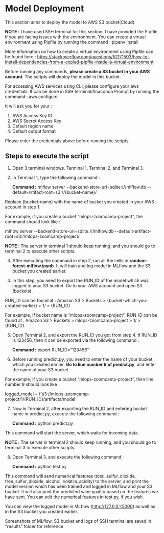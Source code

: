 # Model Deployment

This section aims to deploy the model to AWS S3 bucket(Cloud).

**NOTE :** I have used SSH terminal for this section. I have provided the Pipfile if you are facing issues with the environment. You can create a virtual environment using Pipfile by running the command : pipenv install

More information on how to create a virtual environment using Pipfile can be found here : 
https://stackoverflow.com/questions/52171593/how-to-install-dependencies-from-a-copied-pipfile-inside-a-virtual-environment

Before running any commands, **please create a S3 bucket in your AWS account**. The scripts will deploy the model in this bucket.

For accessing AWS services using CLI, please configure your aws credentials. It can be done in SSH terminal/Anaconda Prompt by running the command : aws configure

It will ask you for your :

1. AWS Access Key ID
2. AWS Secret Access Key
3. Default region name
4. Default output format

Please enter the credentials above before running the scripts.

## Steps to execute the script

1. Open 3 terminal windows. Terminal 1, Terminal 2, and Terminal 3.

2. In Terminal 1, type the following command :

   **Command :** mlflow server --backend-store-uri=sqlite:///mlflow.db --default-artifact-root=s3://{bucket-name}/

Replace {bucket-name} with the name of bucket you created in your AWS account in step 1. 

For example, if you create a bucket "mlops-zoomcamp-project", the command should look like : 

mlflow server --backend-store-uri=sqlite:///mlflow.db --default-artifact-root=s3://mlops-zoomcamp-project/

**NOTE :** The server in terminal 1 should keep running, and you should go to terminal 2 to execute other scripts.

3. After executing the command in step 2, run all the cells in **random-forest-mlflow.ipynb**. It will train and log model in MLflow and the S3 bucket you created earlier.

4. In this step, you need to export the RUN_ID of the model which was logged to your S3 bucket. Go to your AWS account and open S3 (buckets).

RUN_ID can be found at : Amazon S3 > Buckets > {bucket-which-you-created-earlier} > 1/ > {RUN_ID}

For example, if bucket name is "mlops-zoomcamp-project", RUN_ID can be found at : Amazon S3 > Buckets > mlops-zoomcamp-project > 1/ > {RUN_ID}.

5. Open Terminal 2, and export the RUN_ID you got from step 4. If RUN_ID is 123456, then it can be exported via the following command : 

   **Command :** export RUN_ID="123456"

6. Before running predict.py, you need to enter the name of your bucket which you created earlier. **Go to line number 9 of predict.py**, and enter the name of your S3 bucket. 

For example, if you create a bucket "mlops-zoomcamp-project", then line number 9 should look like :

logged_model = f's3://mlops-zoomcamp-project/1/{RUN_ID}/artifacts/model'

7. Now in Terminal 2, after exporting the RUN_ID and entering bucket name in predict.py, execute the following command : 

   **Command :** python predict.py

This command will start the server, which waits for incoming data.

**NOTE :** The server in terminal 2 should keep running, and you should go to terminal 3 to execute other scripts.

8. Open Terminal 3, and execute the following command : 

   **Command :** python test.py

This command will send numerical features (total_sulfur_dioxide, free_sulfur_dioxide, alcohol, volatile_acidity) to the server, and print the model version which has been trained and logged in MLflow and your S3 bucket. It will also print the predicted wine quality based on the features we have sent. You can edit the numerical features in test.py, if you wish.

You can view the logged model in MLflow (http://127.0.0.1:5000) as well as in the S3 bucket you created earlier.

Screenshots of MLflow, S3 bucket and logs of SSH terminal are saved in "results" folder for reference.